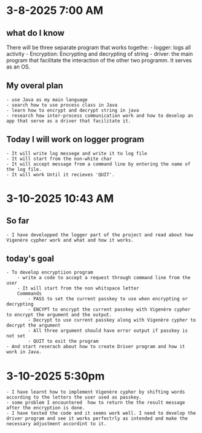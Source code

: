 # 3-8-2025 7:00 AM
## what do I know
There will be three separate program that works togethe:
    - logger: logs all activity
    - Encryption: Encrypting and decrypting of string
    - driver: the main program that facilitate the interaction of the other two programm. It serves as an OS.

## My overal plan
    - use Java as my main language
    - search how to use process class in Java
    - learn how to encrypt and decrypt string in java
    - research how inter-process communication work and how to develop an app that serve as a driver that facilitate it.
## Today I will work on logger program
    - It will write log messege and write it to log file
    - It will start from the non-white char
    - It will accept message from a command line by entering the name of the log file.
    - It will work Until it recieves 'QUIT'.

# 3-10-2025 10:43 AM
##  So far
    - I have developped the logger part of the project and read about how Vigenère cypher work and what and how it works.
## today's goal
    - To develop encryptiion program
        - write a code to accept a request through command line from the user
        - It will start from the non whitspace letter
        Commmands
            - PASS to set the current passkey to use when encrypting or decrypting
            - ENCYPT to encrypt the current passkey with Vigenère cypher to encrypt the argument and the output.
            - Decrypt to use current passkey along with Vigenère cypher to decrypt the argument
            - All three argument should have error output if passkey is not set
            - QUIT to exit the program
    - And start reserach about how to create Driver program and how it work in Java.

# 3-10-2025 5:30pm
    - I have learnt how to implement Vigenère cypher by shifting words according to the letters the user used as passkey.
    - some problem I encountered  how to return the the result message after the encryption is done. 
    - I have tested the code and it seems work well. I need to develop the driver program and see it works perfectrly as intended and make the necessary adjustment accordint to it.

